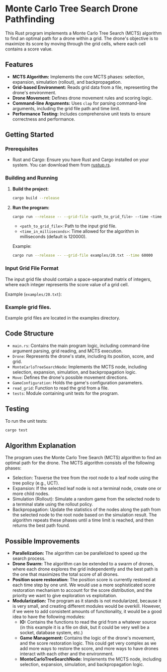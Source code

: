 # Monte Carlo Tree Search Drone Pathfinding

This Rust program implements a Monte Carlo Tree Search (MCTS) algorithm to find an optimal path for a drone within a grid. The drone's objective is to maximize its score by moving through the grid cells, where each cell contains a score value.

## Features

-   **MCTS Algorithm:** Implements the core MCTS phases: selection, expansion, simulation (rollout), and backpropagation.
-   **Grid-based Environment:** Reads grid data from a file, representing the drone's environment.
-   **Drone Movement:** Defines drone movement rules and scoring logic.
-   **Command-line Arguments:** Uses `clap` for parsing command-line arguments, including the grid file path and time limit.
-   **Performance Testing:** Includes comprehensive unit tests to ensure correctness and performance.

## Getting Started

### Prerequisites

-   Rust and Cargo: Ensure you have Rust and Cargo installed on your system. You can download them from [rustup.rs](https://rustup.rs/).

### Building and Running

1.  **Build the project:**

    ```bash
    cargo build --release
    ```

2.  **Run the program:**

    ```bash
    cargo run --release -- --grid-file <path_to_grid_file> --time <time_in_milliseconds>
    ```

    -   `<path_to_grid_file>`: Path to the input grid file.
    -   `<time_in_milliseconds>`: Time allowed for the algorithm in milliseconds (default is 120000).

    Example:

    ```bash
    cargo run --release -- --grid-file examples/20.txt --time 60000
    ```

### Input Grid File Format

The input grid file should contain a space-separated matrix of integers, where each integer represents the score value of a grid cell.

Example (`examples/20.txt`):

### Example grid files.

Example grid files are located in the examples directory.

## Code Structure

-   `main.rs`: Contains the main program logic, including command-line argument parsing, grid reading, and MCTS execution.
-   `Drone`: Represents the drone's state, including its position, score, and grid.
-   `MonteCarloTreeSearchNode`: Implements the MCTS node, including selection, expansion, simulation, and backpropagation logic.
-   `Move`: Defines the drone's possible movement directions.
-   `GameConfiguration`: Holds the game's configuration parameters.
-   `read_grid`: Function to read the grid from a file.
-   `tests`: Module containing unit tests for the program.

## Testing

To run the unit tests:

```bash
cargo test
```

## Algorithm Explanation

The program uses the Monte Carlo Tree Search (MCTS) algorithm to find an optimal path for the drone. The MCTS algorithm consists of the following phases:

-   Selection: Traverse the tree from the root node to a leaf node using the tree policy (e.g., UCT).
-   Expansion: If the selected leaf node is not a terminal node, create one or more child nodes.
-   Simulation (Rollout): Simulate a random game from the selected node to a terminal state using the rollout policy.
-   Backpropagation: Update the statistics of the nodes along the path from the selected node to the root node based on the simulation result.
The algorithm repeats these phases until a time limit is reached, and then returns the best path found.

## Possible Improvements

-   **Parallelization:** The algorithm can be parallelized to speed up the search process.
-   **Drone Swarm:** The algorithm can be extended to a swarm of drones, where each drone explores the grid independently and the best path is the one that maximizes the total score of all drones.
-   **Position score restoration:** The position score is currently restored at each time step by one unit. We would use a more sophisticated score restoration mechanism to account for the score distribution, and the priority we want to give exploration vs exploitation.
-   **Modularization:** The program as it stands is not modularized, because it is very small, and creating different modules would be overkill. However, if we were to add consistent amounts of functionality, it would be a good idea to have the following modules:
    -   **IO:** Contains the functions to read the grid from a whatever source (in this example it is a file on disk, but it could be very well be a socket, database system, etc.)
    -   **Game Management:** Contains the logic of the drone's movement, and the score restoration logic. This could get very complex as we add more ways to restore the score, and more ways to have drones interact with each other and the environment.
    -   **MonteCarloTreeSearchNode:** Implements the MCTS node, including selection, expansion, simulation, and backpropagation logic.
